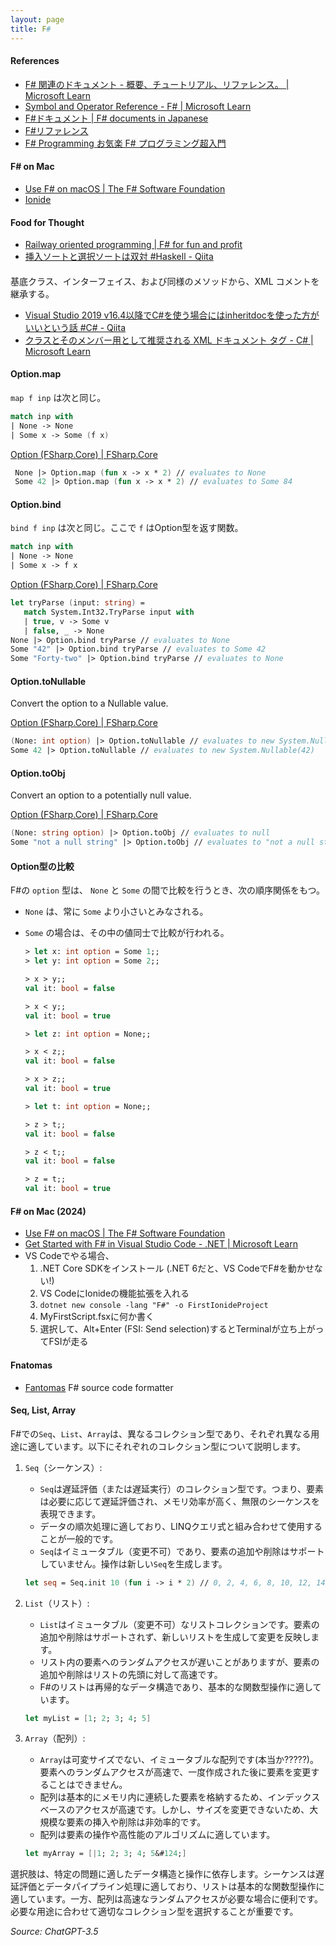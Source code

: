```yaml
---
layout: page
title: F#
---
```

#### References
* [F# 関連のドキュメント - 概要、チュートリアル、リファレンス。 &#124; Microsoft Learn](https://learn.microsoft.com/ja-jp/dotnet/fsharp/)
* [Symbol and Operator Reference - F# &#124; Microsoft Learn](https://learn.microsoft.com/en-us/dotnet/fsharp/language-reference/symbol-and-operator-reference/)
* [F#ドキュメント &#124; F# documents in Japanese](https://fsdoc.jp/)
* [F#リファレンス](https://midoliy.com/content/fsharp/index.html)
* [F# Programming お気楽 F# プログラミング超入門](http://www.nct9.ne.jp/m_hiroi/csharp/fsharp.html)


#### F# on Mac
* [Use F# on macOS &#124; The F# Software Foundation](https://fsharp.org/use/mac/)
* [Ionide](https://ionide.io/index.html)

#### Food for Thought
* [Railway oriented programming &#124; F# for fun and profit](https://fsharpforfunandprofit.com/posts/recipe-part2/)
* [挿入ソートと選択ソートは双対 #Haskell - Qiita](https://qiita.com/lotz/items/a69587882be6e987de4e)


####
基底クラス、インターフェイス、および同様のメソッドから、XML コメントを継承する。
* [Visual Studio 2019 v16.4以降でC#を使う場合にはinheritdocを使った方がいいという話 #C# - Qiita](https://qiita.com/tat_tt/items/095db2ff7f754a01ecb6)
* [クラスとそのメンバー用として推奨される XML ドキュメント タグ - C# &#124; Microsoft Learn](https://learn.microsoft.com/ja-jp/dotnet/csharp/language-reference/xmldoc/recommended-tags#inheritdoc)


#### Option.map
`map f inp` は次と同じ。
```fsharp
match inp with 
| None -> None 
| Some x -> Some (f x)
```

[Option (FSharp.Core) &#124; FSharp.Core](https://fsharp.github.io/fsharp-core-docs/reference/fsharp-core-optionmodule.html#bind)

```fsharp
 None |> Option.map (fun x -> x * 2) // evaluates to None
 Some 42 |> Option.map (fun x -> x * 2) // evaluates to Some 84
```


#### Option.bind
`bind f inp` は次と同じ。ここで `f` はOption型を返す関数。
```fsharp
match inp with 
| None -> None 
| Some x -> f x
```

[Option (FSharp.Core) &#124; FSharp.Core](https://fsharp.github.io/fsharp-core-docs/reference/fsharp-core-optionmodule.html#bind)

```fsharp
let tryParse (input: string) =
   match System.Int32.TryParse input with
   | true, v -> Some v
   | false, _ -> None
None |> Option.bind tryParse // evaluates to None
Some "42" |> Option.bind tryParse // evaluates to Some 42
Some "Forty-two" |> Option.bind tryParse // evaluates to None
```

#### Option.toNullable
Convert the option to a Nullable value.

[Option (FSharp.Core) &#124; FSharp.Core](https://fsharp.github.io/fsharp-core-docs/reference/fsharp-core-optionmodule.html#toNullable)

```fsharp
(None: int option) |> Option.toNullable // evaluates to new System.Nullable<int>()
Some 42 |> Option.toNullable // evaluates to new System.Nullable(42)
```

#### Option.toObj
Convert an option to a potentially null value.

[Option (FSharp.Core) &#124; FSharp.Core](https://fsharp.github.io/fsharp-core-docs/reference/fsharp-core-optionmodule.html#toObj)

```fsharp
(None: string option) |> Option.toObj // evaluates to null
Some "not a null string" |> Option.toObj // evaluates to "not a null string"
```

#### Option型の比較
F#の `option` 型は、 `None` と `Some` の間で比較を行うとき、次の順序関係をもつ。
- `None` は、常に `Some` より小さいとみなされる。
- `Some` の場合は、その中の値同士で比較が行われる。

  ```fsharp
  > let x: int option = Some 1;;
  > let y: int option = Some 2;;
  
  > x > y;;
  val it: bool = false
  
  > x < y;;
  val it: bool = true
  ```

  ```fsharp
  > let z: int option = None;;
  
  > x < z;;
  val it: bool = false
  
  > x > z;;
  val it: bool = true
  ```
  
  ```fsharp
  > let t: int option = None;;
  
  > z > t;;
  val it: bool = false
  
  > z < t;;
  val it: bool = false
  
  > z = t;;
  val it: bool = true
  ```

#### F# on Mac (2024)
* [Use F# on macOS &#124; The F# Software Foundation](https://fsharp.org/use/mac/)
* [Get Started with F# in Visual Studio Code - .NET &#124; Microsoft Learn](https://learn.microsoft.com/en-us/dotnet/fsharp/get-started/get-started-vscode)
* VS Codeでやる場合、
  1. .NET Core SDKをインストール (.NET 6だと、VS CodeでF#を動かせない!)
  1. VS CodeにIonideの機能拡張を入れる
  1. ```dotnet new console -lang "F#" -o FirstIonideProject```
  1. MyFirstScript.fsxに何か書く
  1. 選択して、Alt+Enter (FSI: Send selection)するとTerminalが立ち上がってFSIが走る

#### Fnatomas
* [Fantomas](https://fsprojects.github.io/fantomas/)
F# source code formatter


#### Seq, List, Array

F#での`Seq`、`List`、`Array`は、異なるコレクション型であり、それぞれ異なる用途に適しています。以下にそれぞれのコレクション型について説明します。

1. `Seq`（シーケンス）:
   - `Seq`は遅延評価（または遅延実行）のコレクション型です。つまり、要素は必要に応じて遅延評価され、メモリ効率が高く、無限のシーケンスを表現できます。
   - データの順次処理に適しており、LINQクエリ式と組み合わせて使用することが一般的です。
   - `Seq`はイミュータブル（変更不可）であり、要素の追加や削除はサポートしていません。操作は新しい`Seq`を生成します。

   ```fsharp
   let seq = Seq.init 10 (fun i -> i * 2) // 0, 2, 4, 6, 8, 10, 12, 14, 16, 18
   ```

2. `List`（リスト）:
   - `List`はイミュータブル（変更不可）なリストコレクションです。要素の追加や削除はサポートされず、新しいリストを生成して変更を反映します。
   - リスト内の要素へのランダムアクセスが遅いことがありますが、要素の追加や削除はリストの先頭に対して高速です。
   - F#のリストは再帰的なデータ構造であり、基本的な関数型操作に適しています。

   ```fsharp
   let myList = [1; 2; 3; 4; 5]
   ```

3. `Array`（配列）:
   - `Array`は可変サイズでない、イミュータブルな配列です(本当か?????)。要素へのランダムアクセスが高速で、一度作成された後に要素を変更することはできません。
   - 配列は基本的にメモリ内に連続した要素を格納するため、インデックスベースのアクセスが高速です。しかし、サイズを変更できないため、大規模な要素の挿入や削除は非効率的です。
   - 配列は要素の操作や高性能のアルゴリズムに適しています。

   ```fsharp
   let myArray = [|1; 2; 3; 4; 5&#124;]
   ```

選択肢は、特定の問題に適したデータ構造と操作に依存します。シーケンスは遅延評価とデータパイプライン処理に適しており、リストは基本的な関数型操作に適しています。一方、配列は高速なランダムアクセスが必要な場合に便利です。必要な用途に合わせて適切なコレクション型を選択することが重要です。

*Source: ChatGPT-3.5*

